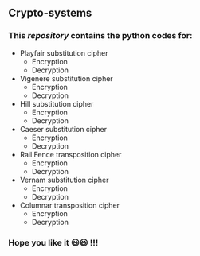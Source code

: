 ## Crypto-systems
### This *repository* contains the python codes for:
* Playfair substitution cipher 
  * Encryption
  * Decryption
* Vigenere substitution cipher
  * Encryption
  * Decryption
* Hill substitution cipher
  * Encryption
  * Decryption
* Caeser substitution cipher
  * Encryption
  * Decryption
* Rail Fence transposition cipher
  * Encryption
  * Decryption
* Vernam substitution cipher
  * Encryption
  * Decryption
* Columnar transposition cipher
  * Encryption
  * Decryption
### Hope you like it :smiley::smiley: !!! 

